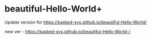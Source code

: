 # beautiful-Hello-World+
Update version for https://kasked-sys.github.io/beautiful-Hello-World/ 

new ver - https://kasked-sys.github.io/beautiful-Hello-World-/
